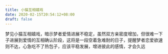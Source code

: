 ```yaml
---
title: 小猫互相嬉戏
date: 2020-02-15T20:54:12+08:00
draft: false
---
```


梦见小猫互相嬉戏，暗示梦者爱情进展不稳定，虽然双方亲密度增加，但很难一下子进展到爱情的互相确认阶段，这将是一段空着急难耐的日子，提醒梦者恋爱欲速则不达，心急吃不了热包子，应该平稳发展，增进彼此的感情，才会久远